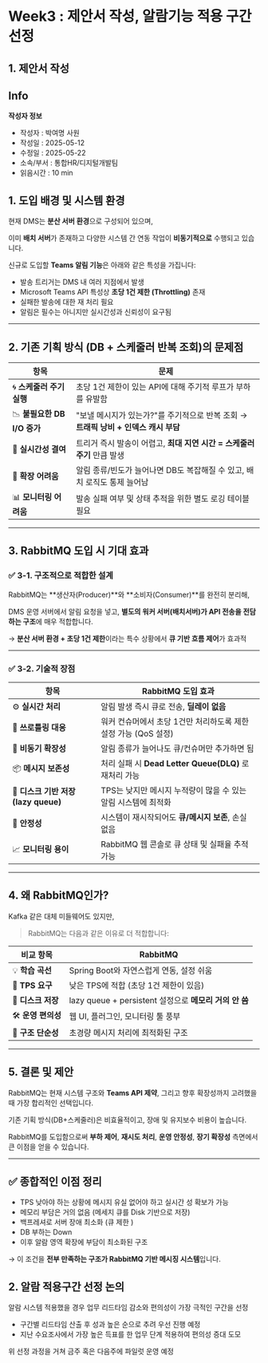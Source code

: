 # Week3 : 제안서 작성, 알람기능 적용 구간 선정

## 1. 제안서 작성
## Info

**작성자 정보**

- 작성자 : 박여명 사원
- 작성일 : 2025-05-12
- 수정일 : 2025-05-22
- 소속/부서 : 통합HR/디지털개발팀
- 읽음시간 : 10 min

## 1. 도입 배경 및 시스템 환경

현재 DMS는 **분산 서버 환경**으로 구성되어 있으며,

이미 **배치 서버**가 존재하고 다양한 시스템 간 연동 작업이 **비동기적으로** 수행되고 있습니다.

신규로 도입할 **Teams 알림 기능**은 아래와 같은 특성을 가집니다:

- 발송 트리거는 DMS 내 여러 지점에서 발생
- Microsoft Teams API 특성상 **초당 1건 제한 (Throttling)** 존재
- 실패한 발송에 대한 재 처리 필요
- 알림은 필수는 아니지만 실시간성과 신뢰성이 요구됨

---

## 2. 기존 기획 방식 (DB + 스케줄러 반복 조회)의 문제점

| 항목 | 문제 |
| --- | --- |
| 🌀 **스케줄러 주기 실행** | 초당 1건 제한이 있는 API에 대해 주기적 루프가 부하를 유발함 |
| 📉 **불필요한 DB I/O 증가** | "보낼 메시지가 있는가?"를 주기적으로 반복 조회 → **트래픽 낭비 + 인덱스 캐시 부담** |
| 🧱 **실시간성 결여** | 트리거 즉시 발송이 어렵고, **최대 지연 시간 = 스케줄러 주기** 만큼 발생 |
| 🧨 **확장 어려움** | 알림 종류/빈도가 늘어나면 DB도 복잡해질 수 있고, 배치 로직도 통제 늘어남 |
| 📊 **모니터링 어려움** | 발송 실패 여부 및 상태 추적을 위한 별도 로깅 테이블 필요 |

---

## 3. RabbitMQ 도입 시 기대 효과

### ✅ 3-1. 구조적으로 적합한 설계

RabbitMQ는 **생산자(Producer)**와 **소비자(Consumer)**를 완전히 분리해,

DMS 운영 서버에서 알림 요청을 넣고, **별도의 워커 서버(배치서버)가 API 전송을 전담하는 구조**에 매우 적합합니다.

→ **분산 서버 환경 + 초당 1건 제한**이라는 특수 상황에서 **큐 기반 흐름 제어**가 효과적

---

### ✅ 3-2. 기술적 장점

| 항목 | RabbitMQ 도입 효과 |
| --- | --- |
| ⚙ **실시간 처리** | 알림 발생 즉시 큐로 전송, **딜레이 없음** |
| 🚦 **쓰로틀링 대응** | 워커 컨슈머에서 초당 1건만 처리하도록 제한 설정 가능 (QoS 설정) |
| 🧵 **비동기 확장성** | 알림 종류가 늘어나도 큐/컨슈머만 추가하면 됨 |
| 📦 **메시지 보존성** | 처리 실패 시 **Dead Letter Queue(DLQ)** 로 재처리 가능 |
| 💾 **디스크 기반 저장 (lazy queue)** | TPS는 낮지만 메시지 누적량이 많을 수 있는 알림 시스템에 최적화 |
| 🔐 **안정성** | 시스템이 재시작되어도 **큐/메시지 보존**, 손실 없음 |
| 📈 **모니터링 용이** | RabbitMQ 웹 콘솔로 큐 상태 및 실패율 추적 가능 |

---

## 4. 왜 **RabbitMQ**인가?

Kafka 같은 대체 미들웨어도 있지만,

> RabbitMQ는 다음과 같은 이유로 더 적합합니다:
> 

| 비교 항목 | RabbitMQ |
| --- | --- |
| 💡 **학습 곡선** | Spring Boot와 자연스럽게 연동, 설정 쉬움 |
| 🧠 **TPS 요구** | 낮은 TPS에 적합 (초당 1건 제한이 있음) |
| 💾 **디스크 저장** | lazy queue + persistent 설정으로 **메모리 거의 안 씀** |
| 🛠 **운영 편의성** | 웹 UI, 플러그인, 모니터링 툴 풍부 |
| 🧩 **구조 단순성** | 초경량 메시지 처리에 최적화된 구조 |

---

## 5. 결론 및 제안

RabbitMQ는 현재 시스템 구조와 **Teams API 제약**, 그리고 향후 확장성까지 고려했을 때 가장 합리적인 선택입니다.

기존 기획 방식(DB+스케줄러)은 비효율적이고, 장애 및 유지보수 비용이 높습니다.

RabbitMQ를 도입함으로써 **부하 제어**, **재시도 처리**, **운영 안정성**, **장기 확장성** 측면에서 큰 이점을 얻을 수 있습니다.

---

## ✅ 종합적인 이점 정리

- TPS 낮아야 하는 상황에 메시지 유실 없어야 하고 실시간 성 확보가 가능
- 메모리 부담은 거의 없음 (메세지 큐를 Disk 기반으로 저장)
- 백프레셔로 서버 장애 최소화 (큐 제한 )
- DB 부하는 Down
- 이후 알람 영역 확장에 부담이 최소화된 구조

→ 이 조건을 **전부 만족하는 구조가 RabbitMQ 기반 메시징 시스템**입니다.

## 2. 알람 적용구간 선정 논의
알람 시스템 적용했을 경우 업무 리드타임 감소와 편의성이 가장 극적인 구간을 선정
- 구간별 리드타임 산출 후 성과 높은 순으로 추려 우선 진행 예정
- 지난 수요조사에서 가장 높은 득표를 한 업무 단계 적용하여 편의성 증대 도모

위 선정 과정을 거쳐 금주 혹은 다음주에 파일럿 운영 예정
